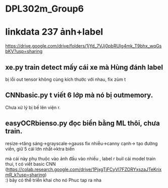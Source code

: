 # DPL302m_Group6
# linkdata 237 ảnh+label
https://drive.google.com/drive/folders/1jYd_7VJj0pbRUIg4mk_T9bhx_wqGsbKV?usp=sharing

## xe.py train detect mấy cái xe mà Hùng đánh label 
bị lỗi out tensor không cùng kích thước với nhau, fix zùm t

## CNNbasic.py t viết 6 lớp mà nó bị outmemory. 
Chưa xử lý bị bế lên viện r. 

## easyOCRbienso.py đọc biển bằng ML thôi, chưa train. 
resize->tăng sáng->grayscale->gauss fix nhiễu->canny cạnh-> tạo đường viền, giữ 5 cái lớn nhất->ktra biển

mà cái này phụ thuộc vào ảnh đầu vào nhiều , label r buil cái model train thui, t có viết basic CNN (https://colab.research.google.com/drive/1PjxgTjFCyVl7FZORYxszaJTeKrixmR_k?usp=sharing)   
:) bây có thể triển khai cho nó Phuc tap ra nha
